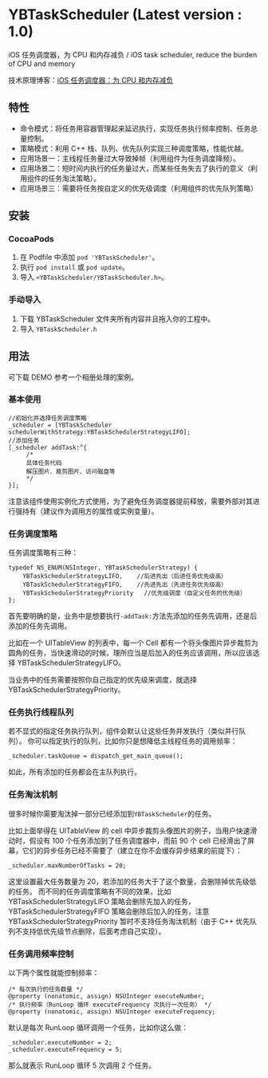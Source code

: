 # YBTaskScheduler (Latest version : 1.0)
iOS 任务调度器，为 CPU 和内存减负 / iOS task scheduler, reduce the burden of CPU and memory

技术原理博客：[iOS 任务调度器：为 CPU 和内存减负](https://www.jianshu.com/p/f2a610c77d26)

## 特性

- 命令模式：将任务用容器管理起来延迟执行，实现任务执行频率控制、任务总量控制。
- 策略模式：利用 C++ 栈、队列、优先队列实现三种调度策略，性能优越。
- 应用场景一：主线程任务量过大导致掉帧（利用组件为任务调度降频）。
- 应用场景二：短时间内执行的任务量过大，而某些任务失去了执行的意义（利用组件的任务淘汰策略）。
- 应用场景三：需要将任务按自定义的优先级调度（利用组件的优先队列策略）

## 安装

### CocoaPods

1. 在 Podfile 中添加 `pod 'YBTaskScheduler'`。
2. 执行 `pod install` 或 `pod update`。
3. 导入 `<YBTaskScheduler/YBTaskScheduler.h>`。

### 手动导入

1. 下载 YBTaskScheduler 文件夹所有内容并且拖入你的工程中。
2. 导入 `YBTaskScheduler.h`


## 用法

可下载 DEMO 参考一个相册处理的案例。

### 基本使用

```objc
//初始化并选择任务调度策略
_scheduler = [YBTaskScheduler schedulerWithStrategy:YBTaskSchedulerStrategyLIFO];
//添加任务
[_scheduler addTask:^{
     /* 
     具体任务代码
     解压图片、裁剪图片、访问磁盘等 
     */
}];
```
注意该组件使用实例化方式使用，为了避免任务调度器提前释放，需要外部对其进行强持有（建议作为调用方的属性或实例变量）。

### 任务调度策略

任务调度策略有三种：
```objc
typedef NS_ENUM(NSInteger, YBTaskSchedulerStrategy) {
    YBTaskSchedulerStrategyLIFO,    //后进先出（后进任务优先级高）
    YBTaskSchedulerStrategyFIFO,    //先进先出（先进任务优先级高）
    YBTaskSchedulerStrategyPriority   //优先级调度（自定义任务的优先级）
};
```
首先要明确的是，业务中是想要执行`-addTask:`方法先添加的任务先调用，还是后添加的任务先调用。

比如在一个 UITableView 的列表中，每一个 Cell 都有一个将头像图片异步裁剪为圆角的任务，当快速滑动的时候，理所应当是后加入的任务应该调用，所以应该选择 YBTaskSchedulerStrategyLIFO。

当业务中的任务需要按照你自己指定的优先级来调度，就选择 YBTaskSchedulerStrategyPriority。

### 任务执行线程队列

若不显式的指定任务执行队列，组件会默认让这些任务并发执行（类似并行队列）。
你可以指定执行的队列，比如你只是想降低主线程任务的调用频率：
```objc
_scheduler.taskQueue = dispatch_get_main_queue();
```
如此，所有添加的任务都会在主队列执行。

### 任务淘汰机制

很多时候你需要淘汰掉一部分已经添加到`YBTaskScheduler`的任务。

比如上面举得在 UITableView 的 cell 中异步裁剪头像图片的例子，当用户快速滑动时，假设有 100 个任务添加到了任务调度器中，而前 90 个 cell 已经滑出了屏幕，它们的异步任务已经不需要了（建立在你不会缓存异步结果的前提下）：
```objc
_scheduler.maxNumberOfTasks = 20;
```
这里设置最大任务数量为 20，若添加的任务大于了这个数量，会删除掉优先级低的任务。
而不同的任务调度策略有不同的效果，比如 YBTaskSchedulerStrategyLIFO 策略会删除先加入的任务，YBTaskSchedulerStrategyFIFO 策略会删除后加入的任务，注意 YBTaskSchedulerStrategyPriority 暂时不支持任务淘汰机制（由于 C++ 优先队列不支持低优先级节点删除，后面考虑自己实现）。

### 任务调用频率控制

以下两个属性就能控制频率：
```objc
/* 每次执行的任务数量 */
@property (nonatomic, assign) NSUInteger executeNumber;
/* 执行频率（RunLoop 循环 executeFrequency 次执行一次任务） */
@property (nonatomic, assign) NSUInteger executeFrequency;
```
默认是每次 RunLoop 循环调用一个任务，比如你这么做：
```objc
_scheduler.executeNumber = 2;
_scheduler.executeFrequency = 5;
```
那么就表示 RunLoop 循环 5 次调用 2 个任务。




